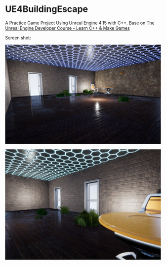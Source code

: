 # UE4BuildingEscape

A Practice Game Project Using Unreal Engine 4.15 with C++. Base on [The Unreal Engine Developer Course - Learn C++ & Make Games](https://www.udemy.com/unrealcourse/)

Screen shot:

![](screenShot1.png)

![](screenShot2.png)

